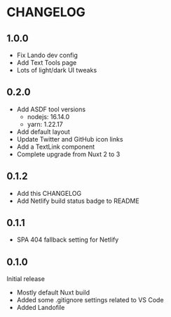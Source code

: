 # CHANGELOG

## 1.0.0

- Fix Lando dev config
- Add Text Tools page
- Lots of light/dark UI tweaks

## 0.2.0

- Add ASDF tool versions
  - nodejs: 16.14.0
  - yarn: 1.22.17
- Add default layout
- Update Twitter and GitHub icon links
- Add a TextLink component
- Complete upgrade from Nuxt 2 to 3

## 0.1.2

- Add this CHANGELOG
- Add Netlify build status badge to README

## 0.1.1

- SPA 404 fallback setting for Netlify

## 0.1.0
Initial release

- Mostly default Nuxt build
- Added some .gitignore settings related to VS Code
- Added Landofile
